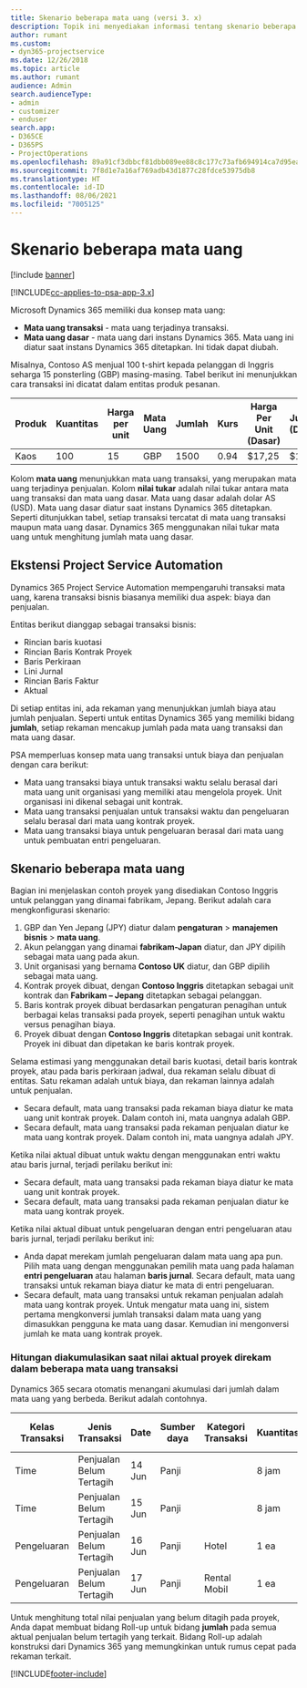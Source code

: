 ```yaml
---
title: Skenario beberapa mata uang (versi 3. x)
description: Topik ini menyediakan informasi tentang skenario beberapa mata uang.
author: rumant
ms.custom:
- dyn365-projectservice
ms.date: 12/26/2018
ms.topic: article
ms.author: rumant
audience: Admin
search.audienceType:
- admin
- customizer
- enduser
search.app:
- D365CE
- D365PS
- ProjectOperations
ms.openlocfilehash: 89a91cf3dbbcf81dbb089ee88c8c177c73afb694914ca7d95eae96776d38abed
ms.sourcegitcommit: 7f8d1e7a16af769adb43d1877c28fdce53975db8
ms.translationtype: HT
ms.contentlocale: id-ID
ms.lasthandoff: 08/06/2021
ms.locfileid: "7005125"
---
```

# <a name="multiple-currency-scenarios"></a>Skenario beberapa mata uang

[!include [banner](../includes/psa-now-project-operations.md)]

[!INCLUDE[cc-applies-to-psa-app-3.x](../includes/cc-applies-to-psa-app-3x.md)]

Microsoft Dynamics 365 memiliki dua konsep mata uang:

- **Mata uang transaksi** - mata uang terjadinya transaksi. 
- **Mata uang dasar** - mata uang dari instans Dynamics 365. Mata uang ini diatur saat instans Dynamics 365 ditetapkan. Ini tidak dapat diubah.

Misalnya, Contoso AS menjual 100 t-shirt kepada pelanggan di Inggris seharga 15 ponsterling (GBP) masing-masing. Tabel berikut ini menunjukkan cara transaksi ini dicatat dalam entitas produk pesanan.

| Produk | Kuantitas | Harga per unit | Mata Uang | Jumlah | Kurs | Harga Per Unit (Dasar)| Jumlah (Dasar)|
|---------|----------|----------------|----------|--------|---------------|----------------------|--------------|
| Kaos | 100      | 15             | GBP      | 1500   | 0.94          | $17,25               | $17,25       |

Kolom **mata uang** menunjukkan mata uang transaksi, yang merupakan mata uang terjadinya penjualan. Kolom **nilai tukar** adalah nilai tukar antara mata uang transaksi dan mata uang dasar. Mata uang dasar adalah dolar AS (USD). Mata uang dasar diatur saat instans Dynamics 365 ditetapkan.
Seperti ditunjukkan tabel, setiap transaksi tercatat di mata uang transaksi maupun mata uang dasar. Dynamics 365 menggunakan nilai tukar mata uang untuk menghitung jumlah mata uang dasar.

## <a name="project-service-automation-extensions"></a>Ekstensi Project Service Automation

Dynamics 365 Project Service Automation mempengaruhi transaksi mata uang, karena transaksi bisnis biasanya memiliki dua aspek: biaya dan penjualan.

Entitas berikut dianggap sebagai transaksi bisnis:

- Rincian baris kuotasi
- Rincian Baris Kontrak Proyek
- Baris Perkiraan
- Lini Jurnal
- Rincian Baris Faktur
- Aktual

Di setiap entitas ini, ada rekaman yang menunjukkan jumlah biaya atau jumlah penjualan. Seperti untuk entitas Dynamics 365 yang memiliki bidang **jumlah**, setiap rekaman mencakup jumlah pada mata uang transaksi dan mata uang dasar. 

PSA memperluas konsep mata uang transaksi untuk biaya dan penjualan dengan cara berikut:

- Mata uang transaksi biaya untuk transaksi waktu selalu berasal dari mata uang unit organisasi yang memiliki atau mengelola proyek. Unit organisasi ini dikenal sebagai unit kontrak.
- Mata uang transaksi penjualan untuk transaksi waktu dan pengeluaran selalu berasal dari mata uang kontrak proyek.
- Mata uang transaksi biaya untuk pengeluaran berasal dari mata uang untuk pembuatan entri pengeluaran.

## <a name="multiple-currency-scenario"></a>Skenario beberapa mata uang

Bagian ini menjelaskan contoh proyek yang disediakan Contoso Inggris untuk pelanggan yang dinamai fabrikam, Jepang. Berikut adalah cara mengkonfigurasi skenario:

1. GBP dan Yen Jepang (JPY) diatur dalam **pengaturan** \> **manajemen bisnis** \> **mata uang**. 
2. Akun pelanggan yang dinamai **fabrikam-Japan** diatur, dan JPY dipilih sebagai mata uang pada akun.
3. Unit organisasi yang bernama **Contoso UK** diatur, dan GBP dipilih sebagai mata uang.
4. Kontrak proyek dibuat, dengan **Contoso Inggris** ditetapkan sebagai unit kontrak dan **Fabrikam – Jepang** ditetapkan sebagai pelanggan.
5. Baris kontrak proyek dibuat berdasarkan pengaturan penagihan untuk berbagai kelas transaksi pada proyek, seperti penagihan untuk waktu versus penagihan biaya.
6. Proyek dibuat dengan **Contoso Inggris** ditetapkan sebagai unit kontrak. Proyek ini dibuat dan dipetakan ke baris kontrak proyek.


Selama estimasi yang menggunakan detail baris kuotasi, detail baris kontrak proyek, atau pada baris perkiraan jadwal, dua rekaman selalu dibuat di entitas. Satu rekaman adalah untuk biaya, dan rekaman lainnya adalah untuk penjualan.

- Secara default, mata uang transaksi pada rekaman biaya diatur ke mata uang unit kontrak proyek. Dalam contoh ini, mata uangnya adalah GBP.
- Secara default, mata uang transaksi pada rekaman penjualan diatur ke mata uang kontrak proyek. Dalam contoh ini, mata uangnya adalah JPY.

Ketika nilai aktual dibuat untuk waktu dengan menggunakan entri waktu atau baris jurnal, terjadi perilaku berikut ini:

- Secara default, mata uang transaksi pada rekaman biaya diatur ke mata uang unit kontrak proyek.
- Secara default, mata uang transaksi pada rekaman penjualan diatur ke mata uang kontrak proyek.

Ketika nilai aktual dibuat untuk pengeluaran dengan entri pengeluaran atau baris jurnal, terjadi perilaku berikut ini:

- Anda dapat merekam jumlah pengeluaran dalam mata uang apa pun. Pilih mata uang dengan menggunakan pemilih mata uang pada halaman **entri pengeluaran** atau halaman **baris jurnal**. Secara default, mata uang transaksi untuk rekaman biaya diatur ke mata di entri pengeluaran. 
- Secara default, mata uang transaksi untuk rekaman penjualan adalah mata uang kontrak proyek. Untuk mengatur mata uang ini, sistem pertama mengkonversi jumlah transaksi dalam mata uang yang dimasukkan pengguna ke mata uang dasar. Kemudian ini mengonversi jumlah ke mata uang kontrak proyek. 

### <a name="computing-roll-ups-when-project-actuals-are-recorded-in-multiple-transaction-currencies"></a>Hitungan diakumulasikan saat nilai aktual proyek direkam dalam beberapa mata uang transaksi

Dynamics 365 secara otomatis menangani akumulasi dari jumlah dalam mata uang yang berbeda. Berikut adalah contohnya.

| Kelas Transaksi | Jenis Transaksi| Date   | Sumber daya | Kategori Transaksi | Kuantitas | Harga per Unit | Jumlah      | Kurs | Jumlah dalam Dasar |
|-------------------|------------------|--------|----------|----------------------|----------|--------------|-------------|---------------|----------------|
| Time              | Penjualan Belum Tertagih   | 14 Jun | Panji  |                      | 8 jam    | 20.000 JPY    | 160.000 JPY | 123           | 1.300,81 USD    |
| Time              | Penjualan Belum Tertagih   | 15 Jun | Panji  |                      | 8 jam    | 20.000 JPY    | 160.000 JPY | 123           | 1.300,81 USD    |
| Pengeluaran           | Penjualan Belum Tertagih   | 16 Jun | Panji  | Hotel                | 1 ea     | 250 EUR      | 250 EUR     | 0.94          | 265,95 USD     |
| Pengeluaran           | Penjualan Belum Tertagih   | 17 Jun | Panji  | Rental Mobil           | 1 ea     | 150 EUR      | 150 EUR     | 0.94          | 159,57 USD     |

Untuk menghitung total nilai penjualan yang belum ditagih pada proyek, Anda dapat membuat bidang Roll-up untuk bidang **jumlah** pada semua aktual penjualan belum tertagih yang terkait. Bidang Roll-up adalah konstruksi dari Dynamics 365 yang memungkinkan untuk rumus cepat pada rekaman terkait.


[!INCLUDE[footer-include](../includes/footer-banner.md)]